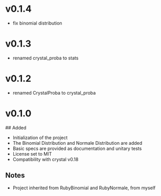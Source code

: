 # v0.1.4
- fix binomial distribution

# v0.1.3
- renamed crystal_proba to stats

# v0.1.2
- renamed CrystalProba to crystal_proba

# v0.1.0

## Added
- Initialization of the project
- The Binomial Distribution and Normale Distribution are added
- Basic specs are provided as documentation and unitary tests
- License set to MIT
- Compatibility with crystal v0.18

## Notes
- Project inherited from RubyBinomial and RubyNormale, from myself

